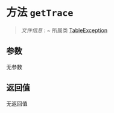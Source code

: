 # 方法 `getTrace`

> *文件信息* : ~
> 所属类 [TableException](../TableException.md)




## 参数


无参数


## 返回值

无返回值
